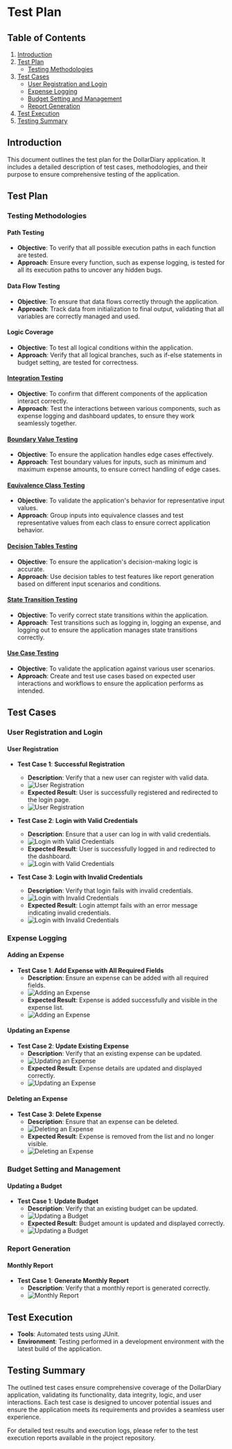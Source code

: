 # Test Plan

## Table of Contents
1. [Introduction](#introduction)
2. [Test Plan](#test-plan)
   - [Testing Methodologies](#testing-methodologies)
3. [Test Cases](#test-cases)
   - [User Registration and Login](#user-registration-and-login)
   - [Expense Logging](#expense-logging)
   - [Budget Setting and Management](#budget-setting-and-management)
   - [Report Generation](#report-generation)
4. [Test Execution](#test-execution)
5. [Testing Summary](#testing-summary)

## Introduction

This document outlines the test plan for the DollarDiary application. It includes a detailed description of test cases, methodologies, and their purpose to ensure comprehensive testing of the application.

## Test Plan

### Testing Methodologies

#### Path Testing
- **Objective**: To verify that all possible execution paths in each function are tested.
- **Approach**: Ensure every function, such as expense logging, is tested for all its execution paths to uncover any hidden bugs.

#### Data Flow Testing
- **Objective**: To ensure that data flows correctly through the application.
- **Approach**: Track data from initialization to final output, validating that all variables are correctly managed and used.

#### Logic Coverage
- **Objective**: To test all logical conditions within the application.
- **Approach**: Verify that all logical branches, such as if-else statements in budget setting, are tested for correctness.

#### [Integration Testing](Integration_testing.md)
- **Objective**: To confirm that different components of the application interact correctly.
- **Approach**: Test the interactions between various components, such as expense logging and dashboard updates, to ensure they work seamlessly together.

#### [Boundary Value Testing](Test%20Planning/Boundary_Value_Analysis.md#robust-boundary-value-analysis)
- **Objective**: To ensure the application handles edge cases effectively.
- **Approach**: Test boundary values for inputs, such as minimum and maximum expense amounts, to ensure correct handling of edge cases.

#### [Equivalence Class Testing](Test%20Planning/Equivalence_Class_Testing.md#strong-robust-equivalence-class-testing)
- **Objective**: To validate the application's behavior for representative input values.
- **Approach**: Group inputs into equivalence classes and test representative values from each class to ensure correct application behavior.

#### [Decision Tables Testing](Test%20Planning/Decision_table.md#dicision-table-based-testing)
- **Objective**: To ensure the application's decision-making logic is accurate.
- **Approach**: Use decision tables to test features like report generation based on different input scenarios and conditions.

#### [State Transition Testing](Test%20Planning/State_Transition.md#state-transition)
- **Objective**: To verify correct state transitions within the application.
- **Approach**: Test transitions such as logging in, logging an expense, and logging out to ensure the application manages state transitions correctly.

#### [Use Case Testing](Test%20Planning/Use_case_diagram_testing.md#use-case-based-testing)
- **Objective**: To validate the application against various user scenarios.
- **Approach**: Create and test use cases based on expected user interactions and workflows to ensure the application performs as intended.

## Test Cases

### User Registration and Login

#### User Registration
- **Test Case 1**: **Successful Registration**
  - **Description**: Verify that a new user can register with valid data.
  - ![User Registration](Assests/test_cases/user_registration_and_login/test_case_1.png)
  - **Expected Result**: User is successfully registered and redirected to the login page.
  - ![User Registration](Assests/test_cases/user_registration_and_login/test_case_1_output.png)

- **Test Case 2**: **Login with Valid Credentials**
  - **Description**: Ensure that a user can log in with valid credentials.
  - ![Login with Valid Credentials](Assests/test_cases/user_registration_and_login/test_case_2.png)
  - **Expected Result**: User is successfully logged in and redirected to the dashboard.
  - ![Login with Valid Credentials](Assests/test_cases/user_registration_and_login/test_case_2_output.png)

- **Test Case 3**: **Login with Invalid Credentials**
  - **Description**: Verify that login fails with invalid credentials.
  - ![Login with Invalid Credentials](Assests/test_cases/user_registration_and_login/login_failed.png)
  - **Expected Result**: Login attempt fails with an error message indicating invalid credentials.
  - ![Login with Invalid Credentials](Assests/test_cases/user_registration_and_login/Login_Failed_Ouput.png)

### Expense Logging

#### Adding an Expense
- **Test Case 1**: **Add Expense with All Required Fields**
  - **Description**: Ensure an expense can be added with all required fields.
  - ![Adding an Expense](Assests/test_cases/expense_logging/add_expense.png)
  - **Expected Result**: Expense is added successfully and visible in the expense list.
  - ![Adding an Expense](Assests/test_cases/expense_logging/add_expense_output.png)

#### Updating an Expense
- **Test Case 2**: **Update Existing Expense**
  - **Description**: Verify that an existing expense can be updated.
  - ![Updating an Expense](Assests/test_cases/expense_logging/update_expense.png)
  - **Expected Result**: Expense details are updated and displayed correctly.
  - ![Updating an Expense](Assests/test_cases/expense_logging/update_expense.png)

#### Deleting an Expense
- **Test Case 3**: **Delete Expense**
  - **Description**: Ensure that an expense can be deleted.
  - ![Deleting an Expense](Assests/test_cases/expense_logging/delete_expense.png)
  - **Expected Result**: Expense is removed from the list and no longer visible.
  - ![Deleting an Expense](Assests/test_cases/expense_logging/delete_expense_output.png)

### Budget Setting and Management

#### Updating a Budget
- **Test Case 1**: **Update Budget**
  - **Description**: Verify that an existing budget can be updated.
  - ![Updating a Budget](Assests/test_cases/setting_budget/setting_budget.png)
  - **Expected Result**: Budget amount is updated and displayed correctly.
  - ![Updating a Budget](Assests/test_cases/setting_budget/setting_budget_output.png)

### Report Generation

#### Monthly Report
- **Test Case 1**: **Generate Monthly Report**
  - **Description**: Verify that a monthly report is generated correctly.
  - ![Monthly Report](Assests/test_cases/expense_logging/report.png)


## Test Execution

- **Tools**: Automated tests using JUnit.
- **Environment**: Testing performed in a development environment with the latest build of the application.

## Testing Summary

The outlined test cases ensure comprehensive coverage of the DollarDiary application, validating its functionality, data integrity, logic, and user interactions. Each test case is designed to uncover potential issues and ensure the application meets its requirements and provides a seamless user experience.

For detailed test results and execution logs, please refer to the test execution reports available in the project repository.
